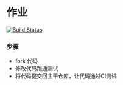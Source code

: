# 作业

[![Build Status](https://www.travis-ci.org/wanglei-elf/homework1.svg?branch=master)](https://www.travis-ci.org/wanglei-elf/homework1)

### 步骤

* fork 代码
* 修改代码跑通测试
* 将代码提交回主干仓库，让代码通过CI测试